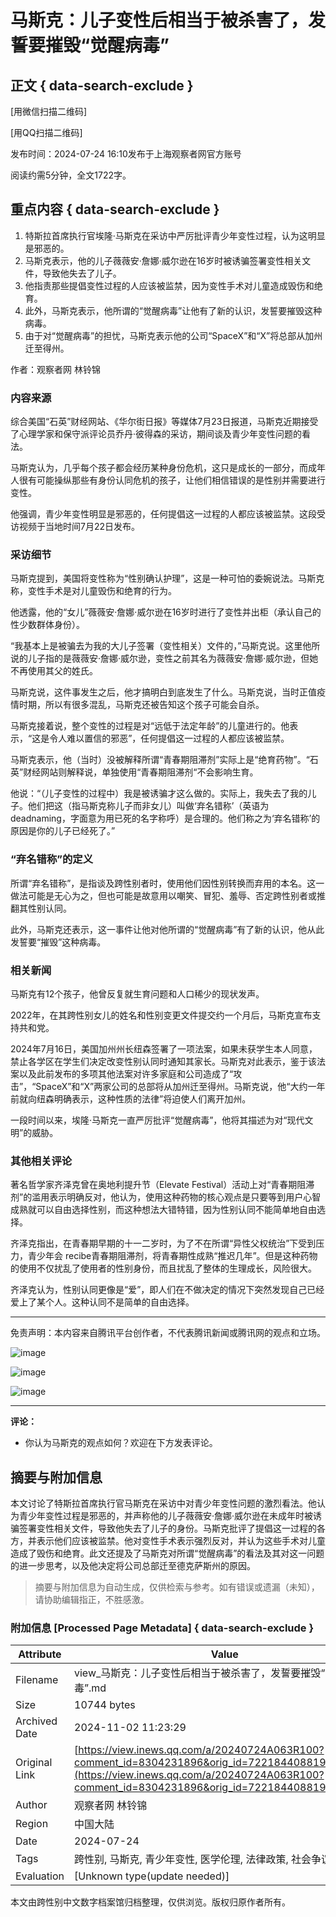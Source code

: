 # 马斯克：儿子变性后相当于被杀害了，发誓要摧毁“觉醒病毒”

## 正文 { data-search-exclude }


[用微信扫描二维码]

[用QQ扫描二维码]

发布时间：2024-07-24 16:10发布于上海观察者网官方账号

阅读约需5分钟，全文1722字。

## 重点内容 { data-search-exclude }

1. 特斯拉首席执行官埃隆·马斯克在采访中严厉批评青少年变性过程，认为这明显是邪恶的。
2. 马斯克表示，他的儿子薇薇安·詹娜·威尔逊在16岁时被诱骗签署变性相关文件，导致他失去了儿子。
3. 他指责那些提倡变性过程的人应该被监禁，因为变性手术对儿童造成毁伤和绝育。
4. 此外，马斯克表示，他所谓的“觉醒病毒”让他有了新的认识，发誓要摧毁这种病毒。
5. 由于对“觉醒病毒”的担忧，马斯克表示他的公司“SpaceX”和“X”将总部从加州迁至得州。

作者：观察者网 林铃锦

### 内容来源

综合美国“石英”财经网站、《华尔街日报》等媒体7月23日报道，马斯克近期接受了心理学家和保守派评论员乔丹·彼得森的采访，期间谈及青少年变性问题的看法。

马斯克认为，几乎每个孩子都会经历某种身份危机，这只是成长的一部分，而成年人很有可能操纵那些有身份认同危机的孩子，让他们相信错误的是性别并需要进行变性。

他强调，青少年变性明显是邪恶的，任何提倡这一过程的人都应该被监禁。这段受访视频于当地时间7月22日发布。

### 采访细节

马斯克提到，美国将变性称为“性别确认护理”，这是一种可怕的委婉说法。马斯克称，变性手术是对儿童毁伤和绝育的行为。

他透露，他的“女儿”薇薇安·詹娜·威尔逊在16岁时进行了变性并出柜（承认自己的性少数群体身份）。

“我基本上是被骗去为我的大儿子签署（变性相关）文件的，”马斯克说。这里他所说的儿子指的是薇薇安·詹娜·威尔逊，变性之前其名为薇薇安·詹娜·威尔逊，但她不再使用其父的姓氏。

马斯克说，这件事发生之后，他才搞明白到底发生了什么。马斯克说，当时正值疫情时期，所以有很多混乱，马斯克还被告知这个孩子可能会自杀。

马斯克接着说，整个变性的过程是对“远低于法定年龄”的儿童进行的。他表示，“这是令人难以置信的邪恶”，任何提倡这一过程的人都应该被监禁。

马斯克表示，他（当时）没被解释所谓“青春期阻滞剂”实际上是“绝育药物”。“石英”财经网站则解释说，单独使用“青春期阻滞剂“不会影响生育。

他说：“（儿子变性的过程中）我是被诱骗才这么做的。实际上，我失去了我的儿子。他们把这（指马斯克称儿子而非女儿）叫做‘弃名错称’（英语为deadnaming，字面意为用已死的名字称呼）是合理的。他们称之为‘弃名错称’的原因是你的儿子已经死了。”

### “弃名错称”的定义

所谓“弃名错称”，是指谈及跨性别者时，使用他们因性别转换而弃用的本名。这一做法可能是无心为之，但也可能是故意用以嘲笑、冒犯、羞辱、否定跨性别者或推翻其性别认同。

此外，马斯克还表示，这一事件让他对他所谓的“觉醒病毒”有了新的认识，他从此发誓要“摧毁”这种病毒。

### 相关新闻

马斯克有12个孩子，他曾反复就生育问题和人口稀少的现状发声。

2022年，在其跨性别女儿的姓名和性别变更文件提交约一个月后，马斯克宣布支持共和党。

2024年7月16日，美国加州州长纽森签署了一项法案，如果未获学生本人同意，禁止各学区在学生们决定改变性别认同时通知其家长。马斯克对此表示，鉴于该法案以及此前发布的多项其他法案对许多家庭和公司造成了“攻击”，“SpaceX”和“X”两家公司的总部将从加州迁至得州。马斯克说，他“大约一年前就向纽森明确表示，这种性质的法律”将迫使人们离开加州。

一段时间以来，埃隆·马斯克一直严厉批评“觉醒病毒”，他将其描述为对“现代文明”的威胁。

### 其他相关评论

著名哲学家齐泽克曾在奥地利提升节（Elevate Festival）活动上对“青春期阻滞剂”的滥用表示明确反对，他认为，使用这种药物的核心观点是只要等到用户心智成熟就可以自由选择性别，而这种想法大错特错，因为性别认同不能简单地自由选择。

齐泽克指出，在青春期早期的十一二岁时，为了不在所谓“异性父权统治”下受到压力，青少年会 recibe青春期阻滞剂，将青春期性成熟“推迟几年”。但是这种药物的使用不仅扰乱了使用者的性别身份，而且扰乱了整体的生理成长，风险很大。

齐泽克认为，性别认同更像是“爱”，即人们在不做决定的情况下突然发现自己已经爱上了某个人。这种认同不是简单的自由选择。

---

免责声明：本内容来自腾讯平台创作者，不代表腾讯新闻或腾讯网的观点和立场。

![image](https://inews.gtimg.com/om_bt/OZf4HVwsuHWgdU3TThqCCw3glOgeBXw4-rgMsiXhlUo_8AA/641)

![image](https://inews.gtimg.com/om_bt/OIsmqL7R2vMeiq1HFTosDGW-Q-84I2B0phF8Zs64Uq-SkAA/641)

![image](https://inews.gtimg.com/om_bt/OCYQXbaF-NzEklQMhrF9kpX5BE-Yho4cFz_RevlNhLxa8AA/641)

---

**评论：**
- 你认为马斯克的观点如何？欢迎在下方发表评论。
<!-- tcd_original_link https://view.inews.qq.com/a/20240724A063R100?comment_id=8304231896&orig_id=7221844088195065858 -->
## 摘要与附加信息

<!-- tcd_abstract -->
本文讨论了特斯拉首席执行官马斯克在采访中对青少年变性问题的激烈看法。他认为青少年变性过程是邪恶的，并声称他的儿子薇薇安·詹娜·威尔逊在未成年时被诱骗签署变性相关文件，导致他失去了儿子的身份。马斯克批评了提倡这一过程的各方，并表示他们应该被监禁。他对变性手术表示强烈反对，并认为这些手术对儿童造成了毁伤和绝育。此文还提及了马斯克对所谓“觉醒病毒”的看法及其对这一问题的进一步思考，以及他决定将公司总部迁至德克萨斯州的原因。
<!-- tcd_abstract_end -->

> 摘要与附加信息为自动生成，仅供检索与参考。如有错误或遗漏（未知），请协助编辑指正，不胜感激。

### 附加信息 [Processed Page Metadata] { data-search-exclude }

| Attribute       | Value                                  |
|-----------------|----------------------------------------|
| Filename        | view_马斯克：儿子变性后相当于被杀害了，发誓要摧毁“觉醒病毒”.md                             |
| Size            | 10744 bytes                           |
| Archived Date   | 2024-11-02 11:23:29                             |
| Original Link   | [https://view.inews.qq.com/a/20240724A063R100?comment_id=8304231896&orig_id=7221844088195065858](https://view.inews.qq.com/a/20240724A063R100?comment_id=8304231896&orig_id=7221844088195065858)                       |
| Author          | 观察者网 林铃锦                               |
| Region          | 中国大陆                               |
| Date            | 2024-07-24                                 |
| Tags            | 跨性别, 马斯克, 青少年变性, 医学伦理, 法律政策, 社会争议                                 |
| Evaluation            | [Unknown type(update needed)]                                 |
<!-- tcd_table_end -->

本文由跨性别中文数字档案馆归档整理，仅供浏览。版权归原作者所有。
